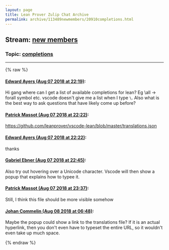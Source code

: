 ```yaml
---
layout: page
title: Lean Prover Zulip Chat Archive 
permalink: archive/113489newmembers/20910completions.html
---
```


## Stream: [new members](index.html)
### Topic: [completions](20910completions.html)

---


{% raw %}
#### [ Edward Ayers (Aug 07 2018 at 22:19)](https://leanprover.zulipchat.com/#narrow/stream/113489-new%20members/topic/completions/near/131066750):
<p>Hi gang where can I get a list of available completions for lean? Eg \all -&gt; forall symbol etc. vscode doesn't give me a list when I type <code>\</code>. Also what is the best way to ask questions that have likely come up before?</p>

#### [ Patrick Massot (Aug 07 2018 at 22:22)](https://leanprover.zulipchat.com/#narrow/stream/113489-new%20members/topic/completions/near/131066888):
<p><a href="https://github.com/leanprover/vscode-lean/blob/master/translations.json" target="_blank" title="https://github.com/leanprover/vscode-lean/blob/master/translations.json">https://github.com/leanprover/vscode-lean/blob/master/translations.json</a></p>

#### [ Edward Ayers (Aug 07 2018 at 22:22)](https://leanprover.zulipchat.com/#narrow/stream/113489-new%20members/topic/completions/near/131066909):
<p>thanks</p>

#### [ Gabriel Ebner (Aug 07 2018 at 22:45)](https://leanprover.zulipchat.com/#narrow/stream/113489-new%20members/topic/completions/near/131068002):
<p>Also try out hovering over a Unicode character.  Vscode will then show a popup that explains how to typee it.</p>

#### [ Patrick Massot (Aug 07 2018 at 23:37)](https://leanprover.zulipchat.com/#narrow/stream/113489-new%20members/topic/completions/near/131070691):
<p>Still, I think this file should be more visible somehow</p>

#### [ Johan Commelin (Aug 08 2018 at 06:48)](https://leanprover.zulipchat.com/#narrow/stream/113489-new%20members/topic/completions/near/131087809):
<p>Maybe the popup could show a link to the translations file? If it is an actual hyperlink, then you don't even have to typeset the entire URL, so it wouldn't even take up much space.</p>


{% endraw %}
